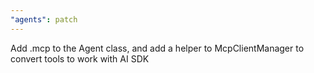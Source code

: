 ```yaml
---
"agents": patch
---
```


Add .mcp to the Agent class, and add a helper to McpClientManager to convert tools to work with AI SDK
